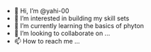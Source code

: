 - 👋 Hi, I’m @yahi-00
- 👀 I’m interested in building my skill sets
- 🌱 I’m currently learning the basics of phyton
- 💞️ I’m looking to collaborate on ...
- 📫 How to reach me ...

<!---
yahi-00/yahi-00 is a ✨ special ✨ repository because its `README.md` (this file) appears on your GitHub profile.
You can click the Preview link to take a look at your changes.
--->
